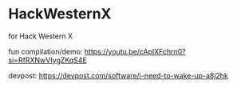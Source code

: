 # HackWesternX
for Hack Western X

fun compilation/demo:
https://youtu.be/cAplXFchrn0?si=RfRXNwVIygZKqS4E

devpost:
https://devpost.com/software/i-need-to-wake-up-a8j2hk
